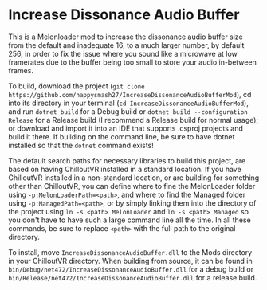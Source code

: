 # Increase Dissonance Audio Buffer
This is a Melonloader mod to increase the dissonance audio buffer size from the default and inadequate 16, to a much larger number, by default 256, in order to fix the issue where you sound like a microwave at low framerates due to the buffer being too small to store your audio in-between frames.

To build, download the project (`git clone https://github.com/happysmash27/IncreaseDissonanceAudioBufferMod`), cd into its directory in your terminal (`cd IncreaseDissonanceAudioBufferMod`), and run `dotnet build` for a Debug build or `dotnet build --configuration Release` for a Release build (I recommend a Release build for normal usage); or download and import it into an IDE that supports .csproj projects and build it there. If building on the command line, be sure to have dotnet installed so that the `dotnet` command exists!

The default search paths for necessary libraries to build this project, are based on having ChilloutVR installed in a standard location. If you have ChilloutVR installed in a non-standard location, or are building for something other than ChilloutVR, you can define where to fine the MelonLoader folder using `-p:MelonLoaderPath=<path>`, and where to find the Managed folder using `-p:ManagedPath=<path>`, or by simply linking them into the directory of the project using `ln -s <path> MelonLoader` and `ln -s <path> Managed` so you don't have to have such a large command line all the time. In all these commands, be sure to replace `<path>` with the full path to the original directory.

To install, move `IncreaseDissonanceAudioBuffer.dll` to the Mods directory in your ChilloutVR directory. When building from source, it can be found in `bin/Debug/net472/IncreaseDissonanceAudioBuffer.dll` for a debug build or `bin/Release/net472/IncreaseDissonanceAudioBuffer.dll` for a release build.